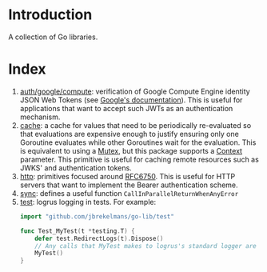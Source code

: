 # Introduction
A collection of Go libraries.

# Index
1. [auth/google/compute](auth/google/compute): verification of Google Compute Engine identity JSON Web Tokens (see [Google's documentation](https://cloud.google.com/compute/docs/instances/verifying-instance-identity#verify_signature)). This is useful for applications that want to accept such JWTs as an authentication mechanism.
1. [cache](cache): a cache for values that need to be periodically re-evaluated so that evaluations are expensive enough to justify ensuring only one Goroutine evaluates while other Goroutines wait for the evaluation. This is equivalent to using a [Mutex](https://golang.org/pkg/sync/#Mutex), but this package supports a [Context](https://golang.org/pkg/context/#Context) parameter. This primitive is useful for caching remote resources such as JWKS' and authentication tokens.
1. [http](http): primitives focused around [RFC6750](https://tools.ietf.org/html/rfc6750). This is useful for HTTP servers that want to implement the Bearer authentication scheme.
1. [sync](sync): defines a useful function `CallInParallelReturnWhenAnyError`
1. [test](test): logrus logging in tests. For example:
    ```go
    import "github.com/jbrekelmans/go-lib/test"
    
    func Test_MyTest(t *testing.T) {
        defer test.RedirectLogs(t).Dispose()
        // Any calls that MyTest makes to logrus's standard logger are forwarded to t.Logf.
        MyTest()
    }
    ```
